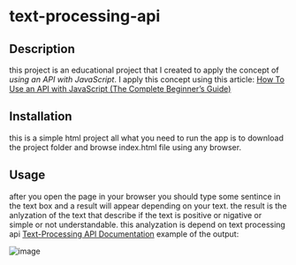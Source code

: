 # text-processing-api

## Description

this project is an educational project that I created to apply the concept of *using an API with JavaScript*.
I apply this concept using this article: [How To Use an API with JavaScript (The Complete Beginner’s Guide)](https://rapidapi.com/blog/how-to-use-an-api-with-javascript/)

## Installation

this is a simple html project all what you need to run the app is to download the project folder and browse index.html file using any browser.

## Usage

after you open the page in your browser you should type some sentince in the text box and a result will appear depending on your text.
the result is the anlyzation of the text that describe if the text is positive or nigative or simple or not understandable.
this analyzation is depend on text processing api [Text-Processing API Documentation](https://rapidapi.com/japerk/api/text-processing?endpoint=53aa3104e4b051a76d23ee3e)
example of the output:

![image](https://rapidapi.com/blog/wp-content/uploads/2019/07/comment-sentiment-analysis-api.png)